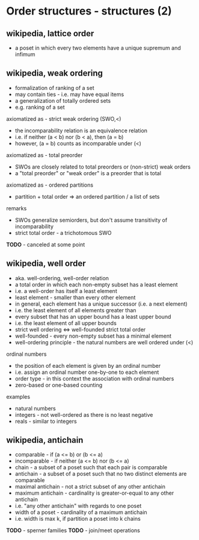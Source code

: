
<!-- ======================================================================= -->
# Order structures - structures (2)

<!-- ======================================================================= -->
## wikipedia, lattice order

* a poset in which every two elements have a unique supremum and infimum

<!-- ======================================================================= -->
## wikipedia, weak ordering

* formalization of ranking of a set
* may contain ties - i.e. may have equal items
* a generalization of totally ordered sets
* e.g. ranking of a set

axiomatized as - strict weak ordering (SWO,<)

* the incomparability relation is an equivalence relation
* i.e. if neither (a < b) nor (b < a), then (a = b)
* however, (a = b) counts as incomparable under (<)

axiomatized as - total preorder

* SWOs are closely related to total preorders or (non-strict) weak orders
* a "total preorder" or "weak order" is a preorder that is total

axiomatized as - ordered partitions

* partition + total order => an ordered partition / a list of sets

remarks

* SWOs generalize semiorders, but don't assume transitivity of incomparability
* strict total order - a trichotomous SWO

**TODO** - canceled at some point

<!-- ======================================================================= -->
## wikipedia, well order

* aka. well-ordering, well-order relation
* a total order in which each non-empty subset has a least element
* i.e. a well-order has itself a least element
* least element - smaller than every other element
* in general, each element has a unique successor (i.e. a next element)
* i.e. the least element of all elements greater than
* every subset that has an upper bound has a least upper bound
* i.e. the least element of all upper bounds
* strict well ordering <=> well-founded strict total order
* well-founded - every non-empty subset has a minimal element
* well-ordering principle - the natural numbers are well ordered under (<)

ordinal numbers

* the position of each element is given by an ordinal number
* i.e. assign an ordinal number one-by-one to each element
* order type - in this context the association with ordinal numbers
* zero-based or one-based counting

examples

* natural numbers
* integers - not well-ordered as there is no least negative
* reals - similar to integers

<!-- ======================================================================= -->
## wikipedia, antichain

* comparable - if (a <= b) or (b <= a)
* incomparable - if neither (a <= b) nor (b <= a)
* chain - a subset of a poset such that each pair is comparable
* antichain - a subset of a poset such that
  no two distinct elements are comparable
* maximal antichain - not a strict subset of any other antichain
* maximum antichain - cardinality is greater-or-equal to any other antichain
* i.e. "any other antichain" with regards to one poset
* width of a poset - cardinality of a maximum antichain
* i.e. width is max k, if partition a poset into k chains

**TODO** - sperner families
**TODO** - join/meet operations
